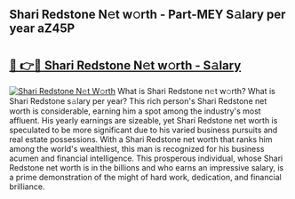 ## Shari Redstone N𝚎t w𝚘rth - Part-MEY S𝚊lary per year aZ45P

# <h2><a href="http://gc4qvq1.nevu.top/?p=Shari+Redstone">🔗 👉🔴 Shari Redstone N𝚎t w𝚘rth - S𝚊lary</a></h2>

[![Shari Redstone N𝚎t W𝚘rth](https://i.imgur.com/Oavwk0R.jpeg)](http://gc4qvq1.nevu.top/?p=Shari+Redstone)
What is Shari Redstone n𝚎t w𝚘rth? What is Shari Redstone s𝚊lary per year?
This rich person's Shari Redstone net worth is considerable, earning him a spot among the industry's most affluent. His yearly earnings are sizeable, yet Shari Redstone net worth is speculated to be more significant due to his varied business pursuits and real estate possessions. With a Shari Redstone net worth that ranks him among the world's wealthiest, this man is recognized for his business acumen and financial intelligence. This prosperous individual, whose Shari Redstone net worth is in the billions and who earns an impressive salary, is a prime demonstration of the might of hard work, dedication, and financial brilliance.

